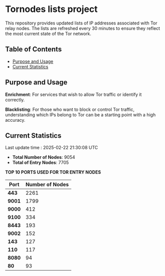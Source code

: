 # Tornodes lists project

This repository provides updated lists of IP addresses associated with Tor relay nodes. The lists are refreshed every 30 minutes to ensure they reflect the most current state of the Tor network.

## Table of Contents

- [Purpose and Usage](#purpose-and-usage)
- [Current Statistics](#current-statistics)


## Purpose and Usage

**Enrichment**: For services that wish to allow Tor traffic or identify it correctly.

**Blacklisting**: For those who want to block or control Tor traffic, understanding which IPs belong to Tor can be a starting point with a high accuracy.

## Current Statistics

Last update time : 2025-02-22 21:30:08 UTC

- **Total Number of Nodes**: 9054
- **Total of Entry Nodes**: 7705

**TOP 10 PORTS USED FOR TOR ENTRY NODES**

| **Port** | **Number of Nodes** |
|------|-----------------|
| **443**   | 2261  |
| **9001**   | 1799  |
| **9000**   | 412  |
| **9100**   | 334  |
| **8443**   | 193  |
| **9002**   | 152  |
| **143**   | 127  |
| **110**   | 117  |
| **8080**   | 94  |
| **80**   | 93  |

